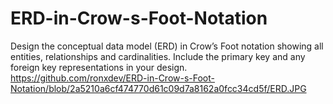 # ERD-in-Crow-s-Foot-Notation
Design the conceptual data model (ERD) in Crow’s Foot notation showing all entities, relationships and cardinalities. Include the primary key and any foreign key representations in your design.
https://github.com/ronxdev/ERD-in-Crow-s-Foot-Notation/blob/2a5210a6cf474770d61c09d7a8162a0fcc34cd5f/ERD.JPG
